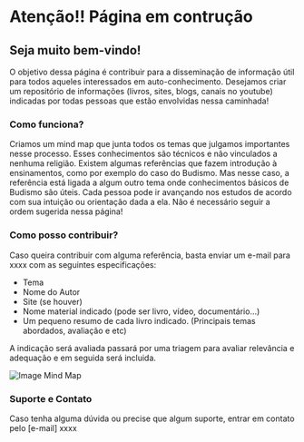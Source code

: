 # Atenção!! Página em contrução

## Seja muito bem-vindo!

O objetivo dessa página é contribuir para a disseminação de informação útil para todos aqueles interessados em auto-conhecimento. Desejamos criar um repositório de informações (livros, sites, blogs, canais no youtube) indicadas por todas pessoas que estão envolvidas nessa caminhada!

### Como funciona?

Criamos um mind map que junta todos os temas que julgamos importantes nesse processo. Esses conhecimentos são técnicos e não vinculados a nenhuma religião. Existem algumas referências que fazem introdução à ensinamentos, como por exemplo do caso do Budismo. Mas nesse caso, a referência está ligada a algum outro tema onde conhecimentos básicos de Budismo são úteis.
Cada pessoa pode ir avançando nos estudos de acordo com sua intuição ou orientação dada a ela. Não é necessário seguir a ordem sugerida nessa página!

### Como posso contribuir?

Caso queira contribuir com alguma referência, basta enviar um e-mail para xxxx com as seguintes especificações:
- Tema 
- Nome do Autor
- Site (se houver)
- Nome material indicado (pode ser livro, vídeo, documentário...)
- Um pequeno resumo de cada livro indicado. (Principais temas abordados, avaliação e etc)

A indicação será avaliada passará por uma triagem para avaliar relevância e adequação e em seguida será incluida.


![Image Mind Map](https://sharingtoexpand/images/Technical_References.png)


### Suporte e Contato

Caso tenha alguma dúvida ou precise que algum suporte, entrar em contato pelo [e-mail] xxxx

